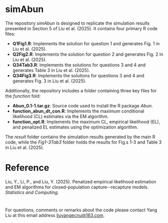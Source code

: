 # simAbun

The repository *simAbun* is designed to replicate the simulation results presented in Section 5 of Liu et al. (2025). It contains four primary R code files:

- **Q1Fig1.R**: Implements the solution for question 1 and generates Fig. 1 in Liu et al. (2025).
- **Q2Fig2.R**: Implements the solution for question 2 and generates Fig. 2 in Liu et al. (2025).
- **Q34Tab3.R**: Implements the solutions for questions 3 and 4 and generates Table 3 in Liu et al. (2025).
- **Q34Fig3.R**: Implements the solutions for questions 3 and 4 and generates Fig. 3 in Liu et al. (2025).

Additionally, the repository includes a folder containing three key files for the *function* fold:

- **Abun_0.1-1.tar.gz**: Source code used to install the R package *Abun*.
- **function_abun_dt_con.R**: Implements the maximum conditional likelihood (CL) estimates via the EM algorithm.
- **function_opt.R**: Implements the maximum CL, empirical likelihood (EL), and penalized EL estimates using the optimization algorithm.

The *result* folder contains the simulation results generated by the main R code, while the *Fig1-3Tab3* folder holds the results for Fig.s 1-3 and Table 3 in Liu et al. (2025).


# Reference
Liu, Y., Li, P., and Liu, Y. (2025). Penalized empirical likelihood estimation and EM algorithms for closed-population capture--recapture models. *Statistics and Computing*.


#

For questions, comments or remarks about the code please contact Yang Liu at this email address <liuyangecnu@163.com>.
